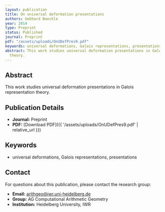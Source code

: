 ```yaml
---
layout: publication
title: On universal deformation presentations
authors: Gebhard Boeckle
year: 2014
type: Preprint
status: Published
journal: Preprint
pdf: "/assets/uploads/OnUDefPres9.pdf"
keywords: universal deformations, Galois representations, presentations
abstract: This work studies universal deformation presentations in Galois representation
  theory.
---
```

## Abstract

This work studies universal deformation presentations in Galois representation theory.

## Publication Details

- **Journal:** Preprint
- **PDF:** [Download PDF]({{ '/assets/uploads/OnUDefPres9.pdf' | relative_url }})

## Keywords

- universal deformations, Galois representations, presentations


## Contact

For questions about this publication, please contact the research group:
- **Email:** arithgeo@iwr.uni-heidelberg.de
- **Group:** AG Computational Arithmetic Geometry
- **Institution:** Heidelberg University, IWR
